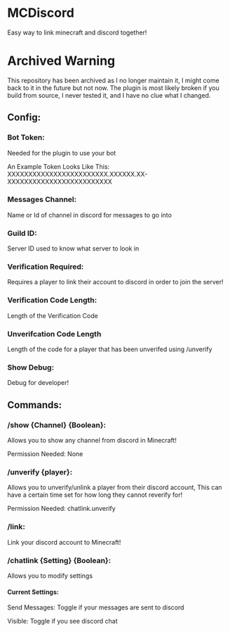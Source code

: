 # MCDiscord

Easy way to link minecraft and discord together!

# Archived Warning
This repository has been archived as I no longer maintain it, I might come back to it in the future but not now.
The plugin is most likely broken if you build from source, I never tested it, and I have no clue what I changed.

## Config:
### Bot Token:
Needed for the plugin to use your bot

An Example Token Looks Like This: XXXXXXXXXXXXXXXXXXXXXXXX.XXXXXX.XX-XXXXXXXXXXXXXXXXXXXXXXXXX
### Messages Channel:
Name or Id of channel in discord for messages to go into

### Guild ID:
Server ID used to know what server to look in

### Verification Required:
Requires a player to link their account to discord in order to join the server!

### Verification Code Length:
Length of the Verification Code

### Unverifcation Code Length
Length of the code for a player that has been unverifed using /unverify

### Show Debug:
Debug for developer!

## Commands:
### /show {Channel} {Boolean}:
Allows you to show any channel from discord in Minecraft!

Permission Needed: None

### /unverify {player}:
Allows you to unverify/unlink a player from their discord account, This can have a certain time set for how long they cannot reverify for!

Permission Needed: chatlink.unverify

### /link:
Link your discord account to Minecraft!

### /chatlink {Setting} {Boolean}:
Allows you to modify settings
#### Current Settings:
Send Messages: Toggle if your messages are sent to discord

Visible: Toggle if you see discord chat
